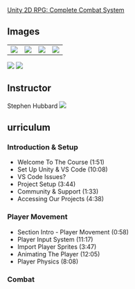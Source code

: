 [Unity 2D RPG: Complete Combat System](https://www.gamedev.tv/p/unity-2d-rpg-combat)

## Images
<table>
    <tr>
        <td><img src="https://www.filepicker.io/api/file/Ov3HSDTNi1Qxo2tGOkAt" /></td>
        <td><img src="https://www.filepicker.io/api/file/NmUWdmCJTQu4S1IpFf8g" /></td>
        <td><img src="https://www.filepicker.io/api/file/oMWvozTeXY1B3LdKTXQS" /></td>
        <td><img src="https://www.filepicker.io/api/file/r3zjWqWRRxGoP8NlQXHH)" /></td>
    </tr>
</table>

![](https://www.filepicker.io/api/file/qfRROH6cRZa8UpYo85Vd)
![](https://www.filepicker.io/api/file/4OnXrQpCSi2Ny3xybchA)

## Instructor
Stephen Hubbard
![](https://www.filepicker.io/api/file/RF2tbC4kSReyIy0Bnhyx)

## urriculum
### Introduction & Setup
- Welcome To The Course (1:51)
- Set Up Unity & VS Code (10:08)
- VS Code Issues?
- Project Setup (3:44)
- Community & Support (1:33)
- Accessing Our Projects (4:38)

### Player Movement
- Section Intro - Player Movement (0:58)
- Player Input System (11:17)
- Import Player Sprites (3:47)
- Animating The Player (12:05)
- Player Physics (8:08)

### Combat